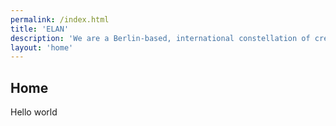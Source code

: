 ```yaml
---
permalink: /index.html
title: 'ELAN'
description: 'We are a Berlin-based, international constellation of creatives developing customized events and experiences for clients and brands.'
layout: 'home'
---
```


## Home

Hello world
